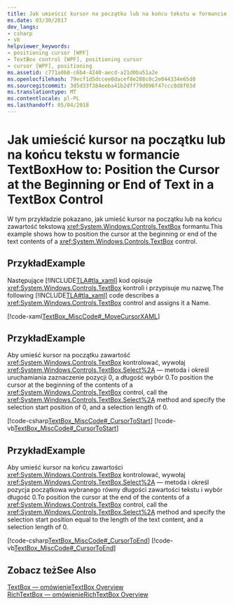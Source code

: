 ```yaml
---
title: Jak umieścić kursor na początku lub na końcu tekstu w formancie TextBox
ms.date: 03/30/2017
dev_langs:
- csharp
- vb
helpviewer_keywords:
- positioning cursor [WPF]
- TextBox control [WPF], positioning cursor
- cursor [WPF], positioning
ms.assetid: c771a0b8-c6b4-4240-aecd-a21d0ba51a2e
ms.openlocfilehash: 79ecf1d5dccee0dacef8e288c0c2e044334e65d0
ms.sourcegitcommit: 3d5d33f384eeba41b2dff79d096f47ccc8d8f03d
ms.translationtype: MT
ms.contentlocale: pl-PL
ms.lasthandoff: 05/04/2018
---
```

# <a name="how-to-position-the-cursor-at-the-beginning-or-end-of-text-in-a-textbox-control"></a><span data-ttu-id="e2bc1-102">Jak umieścić kursor na początku lub na końcu tekstu w formancie TextBox</span><span class="sxs-lookup"><span data-stu-id="e2bc1-102">How to: Position the Cursor at the Beginning or End of Text in a TextBox Control</span></span>
<span data-ttu-id="e2bc1-103">W tym przykładzie pokazano, jak umieść kursor na początku lub na końcu zawartość tekstową <xref:System.Windows.Controls.TextBox> formantu.</span><span class="sxs-lookup"><span data-stu-id="e2bc1-103">This example shows how to position the cursor at the beginning or end of the text contents of a <xref:System.Windows.Controls.TextBox> control.</span></span>  
  
## <a name="example"></a><span data-ttu-id="e2bc1-104">Przykład</span><span class="sxs-lookup"><span data-stu-id="e2bc1-104">Example</span></span>  
 <span data-ttu-id="e2bc1-105">Następujące [!INCLUDE[TLA#tla_xaml](../../../../includes/tlasharptla-xaml-md.md)] kod opisuje <xref:System.Windows.Controls.TextBox> kontroli i przypisuje mu nazwę.</span><span class="sxs-lookup"><span data-stu-id="e2bc1-105">The following [!INCLUDE[TLA#tla_xaml](../../../../includes/tlasharptla-xaml-md.md)] code describes a <xref:System.Windows.Controls.TextBox> control and assigns it a Name.</span></span>  
  
 [!code-xaml[TextBox_MiscCode#_MoveCursorXAML](../../../../samples/snippets/csharp/VS_Snippets_Wpf/TextBox_MiscCode/CSharp/Window1.xaml#_movecursorxaml)]  
  
## <a name="example"></a><span data-ttu-id="e2bc1-106">Przykład</span><span class="sxs-lookup"><span data-stu-id="e2bc1-106">Example</span></span>  
 <span data-ttu-id="e2bc1-107">Aby umieść kursor na początku zawartość <xref:System.Windows.Controls.TextBox> kontrolować, wywołaj <xref:System.Windows.Controls.TextBox.Select%2A> — metoda i określ uruchamiania zaznaczenie pozycji 0, a długość wybór 0.</span><span class="sxs-lookup"><span data-stu-id="e2bc1-107">To position the cursor at the beginning of the contents of a <xref:System.Windows.Controls.TextBox> control, call the <xref:System.Windows.Controls.TextBox.Select%2A> method and specify the selection start position of 0, and a selection length of 0.</span></span>  
  
 [!code-csharp[TextBox_MiscCode#_CursorToStart](../../../../samples/snippets/csharp/VS_Snippets_Wpf/TextBox_MiscCode/CSharp/Window1.xaml.cs#_cursortostart)]
 [!code-vb[TextBox_MiscCode#_CursorToStart](../../../../samples/snippets/visualbasic/VS_Snippets_Wpf/TextBox_MiscCode/VisualBasic/Window1.xaml.vb#_cursortostart)]  
  
## <a name="example"></a><span data-ttu-id="e2bc1-108">Przykład</span><span class="sxs-lookup"><span data-stu-id="e2bc1-108">Example</span></span>  
 <span data-ttu-id="e2bc1-109">Aby umieść kursor na końcu zawartości <xref:System.Windows.Controls.TextBox> kontrolować, wywołaj <xref:System.Windows.Controls.TextBox.Select%2A> — metoda i określ pozycja początkowa wybranego równy długości zawartości tekstu i wybór długość 0.</span><span class="sxs-lookup"><span data-stu-id="e2bc1-109">To position the cursor at the end of the contents of a <xref:System.Windows.Controls.TextBox> control, call the <xref:System.Windows.Controls.TextBox.Select%2A> method and specify the selection start position equal to the  length of the text content, and a selection length of 0.</span></span>  
  
 [!code-csharp[TextBox_MiscCode#_CursorToEnd](../../../../samples/snippets/csharp/VS_Snippets_Wpf/TextBox_MiscCode/CSharp/Window1.xaml.cs#_cursortoend)]
 [!code-vb[TextBox_MiscCode#_CursorToEnd](../../../../samples/snippets/visualbasic/VS_Snippets_Wpf/TextBox_MiscCode/VisualBasic/Window1.xaml.vb#_cursortoend)]  
  
## <a name="see-also"></a><span data-ttu-id="e2bc1-110">Zobacz też</span><span class="sxs-lookup"><span data-stu-id="e2bc1-110">See Also</span></span>  
 [<span data-ttu-id="e2bc1-111">TextBox — omówienie</span><span class="sxs-lookup"><span data-stu-id="e2bc1-111">TextBox Overview</span></span>](../../../../docs/framework/wpf/controls/textbox-overview.md)  
 [<span data-ttu-id="e2bc1-112">RichTextBox — omówienie</span><span class="sxs-lookup"><span data-stu-id="e2bc1-112">RichTextBox Overview</span></span>](../../../../docs/framework/wpf/controls/richtextbox-overview.md)
